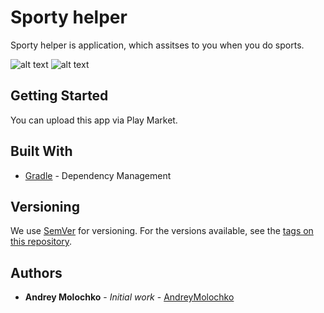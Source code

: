 # Sporty helper

Sporty helper is application, which assitses to you when you do sports.

![alt text](https://pp.userapi.com/c845216/v845216743/32bf1/to5ot9cP5JM.jpg)
![alt text](https://pp.userapi.com/c847016/v847016631/3dde5/RccY3lLWWjI.jpg)

## Getting Started

You can upload this app via Play Market.


## Built With


* [Gradle](https://gradle.org) - Dependency Management




## Versioning

We use [SemVer](http://semver.org/) for versioning. For the versions available, see the [tags on this repository](https://github.com/your/project/tags). 

## Authors

* **Andrey Molochko** - *Initial work* - [AndreyMolochko](https://github.com/AndreyMolochko)





